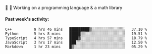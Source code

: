 
:large_blue_circle: :large_blue_circle: Working on a programming language & a math library

#### Past week's activity:
<!--START_SECTION:waka-->
```text
C++          9 hrs 46 mins   █████████▒░░░░░░░░░░░░░░░   37.10 % 
Python       5 hrs 8 mins    █████░░░░░░░░░░░░░░░░░░░░   19.51 % 
TypeScript   4 hrs 57 mins   ████▓░░░░░░░░░░░░░░░░░░░░   18.79 % 
JavaScript   3 hrs 17 mins   ███░░░░░░░░░░░░░░░░░░░░░░   12.50 % 
Markdown     1 hr 23 mins    █▒░░░░░░░░░░░░░░░░░░░░░░░   05.29 % 
```
<!--END_SECTION:waka-->
